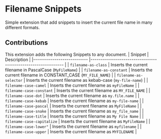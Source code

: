 # Filename Snippets
Simple extension that add snippets to insert the current file name in many different formats.

## Contributions
This extension adds the following Snippets to any document.
| Snippet                     | Description                                                     |
|---------------------------- |---------------------------------------------------------------- |
| `filename-as-class`         | Inserts the current filename in PascalCase (`MyFileName`)       |
| `filename-as-constant`      | Inserts the current filename in CONSTANT_CASE (`MY_FILE_NAME`)  |
| `filename-as-selector`      | Inserts the current filename as kebab-case (`my-file-name`)     |
| `filename-case-camel`       | Inserts the current filename as `myFileName`                    |
| `filename-case-constant`    | Inserts the current filename as `MY_FILE_NAME`                  |
| `filename-case-dot`         | Inserts the current filename as `my.file.name`                  |
| `filename-case-kebab`       | Inserts the current filename as `my-file-name`                  |
| `filename-case-pascal`      | Inserts the current filename as `MyFileName`                    |
| `filename-case-snake`       | Inserts the current filename as `my_file_name`                  |
| `filename-case-title`       | Inserts the current filename as `My File Name`                  |
| `filename-case-capitalize`  | Inserts the current filename as `MyFileName`                    |
| `filename-case-lower"`      | Inserts the current filename as `myfilename`                    |
| `filename-case-upper`       | Inserts the current filename as `MYFILENAME`                    |